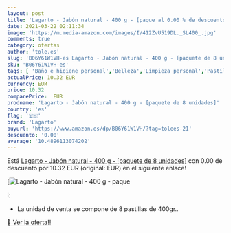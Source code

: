 ```yaml
---
layout: post
title: 'Lagarto - Jabón natural - 400 g - [paque al 0.00 % de descuento'
date: 2021-03-22 02:11:34
image: 'https://m.media-amazon.com/images/I/412ZvU519DL._SL400_.jpg'
comments: true
category: ofertas
author: 'tole.es'
slug: 'B06Y61W1VH-es Lagarto - Jabón natural - 400 g - [paquete de 8 unidades]'
sku: 'B06Y61W1VH-es'
tags: [ 'Baño e higiene personal','Belleza','Limpieza personal','Pastillas de jabón y jabón líquido para manos','jabón','lagarto', ]
actualPrice: 10.32 EUR
currency: EUR
price: 10.32
comparePrice:  EUR
prodname: 'Lagarto - Jabón natural - 400 g - [paquete de 8 unidades]'
country: 'es'
flag: '🇪🇸'
brand: 'Lagarto'
buyurl: 'https://www.amazon.es/dp/B06Y61W1VH/?tag=tolees-21'
descuento: '0.00'
average: '10.4896113074202'
---
```


Está [Lagarto - Jabón natural - 400 g - [paquete de 8 unidades]](https://www.amazon.es/dp/B06Y61W1VH/?tag=tolees-21) con 0.00 de descuento por 10.32 EUR (original:  EUR) en el siguiente enlace!

[![Lagarto - Jabón natural - 400 g - [paque](https://m.media-amazon.com/images/I/412ZvU519DL._SL400_.jpg)](https://www.amazon.es/dp/B06Y61W1VH/?tag=tolees-21)

ℹ️:

- La unidad de venta se compone de 8 pastillas de 400gr..

[🛒 Ver la oferta!!](https://www.amazon.es/dp/B06Y61W1VH/?tag=tolees-21)

